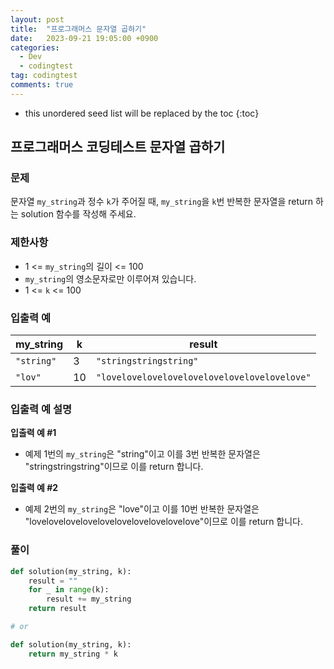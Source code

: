 ```yaml
---
layout: post
title:  "프로그래머스 문자열 곱하기"
date:   2023-09-21 19:05:00 +0900
categories:
  - Dev
  - codingtest
tag: codingtest
comments: true
---
```


* this unordered seed list will be replaced by the toc
{:toc}

## 프로그래머스 코딩테스트 문자열 곱하기

### 문제

문자열 `my_string`과 정수 `k`가 주어질 때, `my_string`을 `k`번 반복한 문자열을 return 하는 solution 함수를 작성해 주세요.

### 제한사항

- 1 <= `my_string`의 길이 <= 100
- `my_string`의 영소문자로만 이루어져 있습니다.
- 1 <= `k` <= 100

### 입출력 예

| my_string | k | result |
| --- | --- | --- |
| `"string"` | 3 | `"stringstringstring"` |
| `"lov"` | 10 |`"lovelovelovelovelovelovelovelovelovelove"` |

### 입출력 예 설명

**입출력 예 #1**

- 예제 1번의 `my_string`은 "string"이고 이를 3번 반복한 문자열은 "stringstringstring"이므로 이를 return 합니다.

**입출력 예 #2**
  
- 예제 2번의 `my_string`은 "love"이고 이를 10번 반복한 문자열은 "lovelovelovelovelovelovelovelovelovelove"이므로 이를 return 합니다.

### 풀이

```py
def solution(my_string, k):
    result = ""
    for _ in range(k):
        result += my_string
    return result

# or

def solution(my_string, k):
    return my_string * k
```